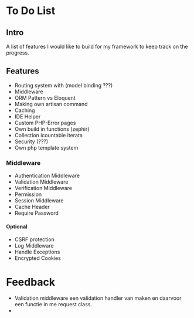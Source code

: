 # To Do List

## Intro
A list of features I would like to build for my framework to keep track on the progress.

## Features
- Routing system with (model binding ???)
- Middleware
- ORM Pattern vs Eloquent
- Making own artisan command
- Caching
- IDE Helper
- Custom PHP-Error pages
- Own build in functions (zephir)
- Collection icountable iterata
- Security (???)
- Own php template system

### Middleware
- Authentication Middleware
- Validation Middleware
- Verification Middleware
- Permission
- Session Middleware
- Cache Header
- Require Password

#### Optional
- CSRF protection
- Log Middleware
- Handle Exceptions
- Encrypted Cookies

# Feedback
- Validation middleware een validation handler van maken en daarvoor een functie in me request class.
- 